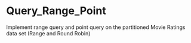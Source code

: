 # Query_Range_Point
Implement range  query and point query on the partitioned Movie Ratings data set (Range and Round Robin)
